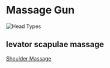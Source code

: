 # Massage Gun

![Head Types](<massage gun heads.jpg>)

##  levator scapulae massage

[Shoulder Massage](https://www.instagram.com/reel/C9yJyfiO0un/)
